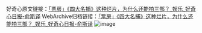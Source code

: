 好奇心原文链接：[「票房」《四大名捕》这种烂片，为什么还能拍三部？_娱乐_好奇心日报-俞斯译](https://www.qdaily.com/articles/2021.html)
WebArchive归档链接：[「票房」《四大名捕》这种烂片，为什么还能拍三部？_娱乐_好奇心日报-俞斯译](http://web.archive.org/web/20190623150811/https://www.qdaily.com/articles/2021.html)
![image](http://ww3.sinaimg.cn/large/007d5XDply1g3v4l1u055j30u033tnpd)